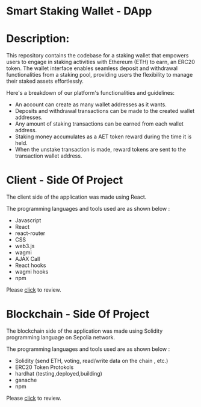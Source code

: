 # Smart Staking Wallet - DApp

# Description:

This repository contains the codebase for a staking wallet that empowers users to engage in staking activities with Ethereum (ETH) to earn, an ERC20 token. The wallet interface enables seamless deposit and withdrawal functionalities from a staking pool, providing users the flexibility to manage their staked assets effortlessly.

Here's a breakdown of our platform's functionalities and guidelines:

- An account can create as many wallet addresses as it wants.
- Deposits and withdrawal transactions can be made to the created wallet addresses.
- Any amount of staking transactions can be earned from each wallet address.
- Staking money accumulates as a AET token reward during the time it is held.
- When the unstake transaction is made, reward tokens are sent to the transaction wallet address.

# Client - Side Of Project

The client side of the application was made using React.

The programming languages and tools used are as shown below :

- Javascript
- React
- react-router
- CSS
- web3.js
- wagmi
- AJAX Call
- React hooks
- wagmi hooks
- npm

Please [click](https://github.com/Tymursabrove/staking-wallet-dapp-smart/tree/main/client-side) to review.

# Blockchain - Side Of Project


The blockchain side of the application was made using Solidity programming language on Sepolia network.

The programming languages and tools used are as shown below :

- Solidity (send ETH, voting, read/write data on the chain , etc.)
- ERC20 Token Protokols
- hardhat (testing,deployed,building)
- ganache
- npm

Please [click](https://github.com/Tymursabrove/staking-wallet-dapp-smart/tree/main/smart_contracts) to review.
